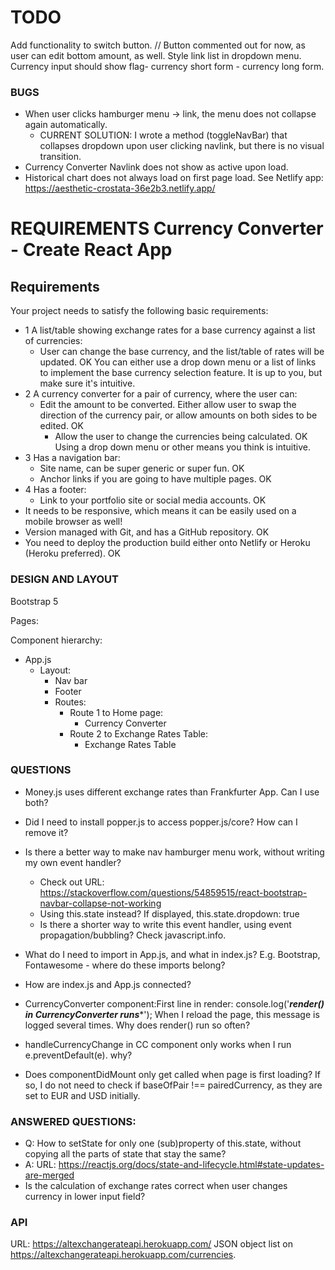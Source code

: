 # TODO
Add functionality to switch button. // Button commented out for now, as user can edit bottom amount, as well.
Style link list in dropdown menu.
Currency input should show flag- currency short form - currency long form.


### BUGS
- When user clicks hamburger menu -> link, the menu does not collapse again automatically.
  - CURRENT SOLUTION: I wrote a method (toggleNavBar) that collapses dropdown upon user clicking navlink, but there is no visual transition.
- Currency Converter Navlink does not show as active upon load.
- Historical chart does not always load on first page load. See Netlify app: https://aesthetic-crostata-36e2b3.netlify.app/


# REQUIREMENTS	Currency Converter - Create React App

## Requirements
Your project needs to satisfy the following basic requirements:

- 1 A list/table showing exchange rates for a base currency against a list of currencies:
  - User can change the base currency, and the list/table of rates will be updated. OK
    You can either use a drop down menu or a list of links to implement the base currency selection feature. It is up to you, but make sure it's intuitive.
- 2 A currency converter for a pair of currency, where the user can:
  - Edit the amount to be converted. Either allow user to swap the direction of the currency pair, or allow amounts on both sides to be edited. OK
    - Allow the user to change the currencies being calculated. OK
  Using a drop down menu or other means you think is intuitive.
- 3 Has a navigation bar:
  - Site name, can be super generic or super fun. OK
  - Anchor links if you are going to have multiple pages. OK
- 4 Has a footer:
  - Link to your portfolio site or social media accounts. OK
- It needs to be responsive, which means it can be easily used on a mobile browser as well!
- Version managed with Git, and has a GitHub repository. OK
- You need to deploy the production build either onto Netlify or Heroku (Heroku preferred). OK


### DESIGN AND LAYOUT
Bootstrap 5

Pages: 

Component hierarchy:
- App.js
  - Layout:
    - Nav bar
    - Footer
    - Routes:
      - Route 1 to Home page:
        - Currency Converter
      - Route 2 to Exchange Rates Table:
        - Exchange Rates Table


### QUESTIONS
- Money.js uses different exchange rates than Frankfurter App. Can I use both?
- Did I need to install popper.js to access popper.js/core? How can I remove it?
- Is there a better way to make nav hamburger menu work, without writing my own event handler?
  - Check out URL: https://stackoverflow.com/questions/54859515/react-bootstrap-navbar-collapse-not-working 
  - Using this.state instead? If displayed, this.state.dropdown: true
  - Is there a shorter way to write this event handler, using event propagation/bubbling? Check javascript.info.

- What do I need to import in App.js, and what in index.js? E.g. Bootstrap, Fontawesome - where do these imports belong?
- How are index.js and App.js connected?

- CurrencyConverter component:First line in render: console.log('*****render() in CurrencyConverter runs******');
   When I reload the page, this message is logged several times. Why does render() run so often?

- handleCurrencyChange in CC component only works when I run e.preventDefault(e). why?

- Does componentDidMount only get called when page is first loading? If so, I do not need to check if baseOfPair !== pairedCurrency, as they are set to EUR and USD initially.


### ANSWERED QUESTIONS:
- Q: How to setState for only one (sub)property of this.state, without copying all the parts of state that stay the same?
- A: URL: https://reactjs.org/docs/state-and-lifecycle.html#state-updates-are-merged 
- Is the calculation of exchange rates correct when user changes currency in lower input field?


### API
URL: https://altexchangerateapi.herokuapp.com/
JSON object list on https://altexchangerateapi.herokuapp.com/currencies.


